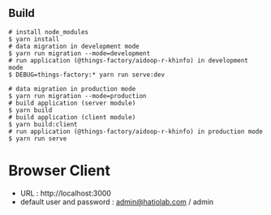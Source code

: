 ## Build
```
# install node_modules
$ yarn install
# data migration in development mode
$ yarn run migration --mode=development
# run application (@things-factory/aidoop-r-khinfo) in development mode
$ DEBUG=things-factory:* yarn run serve:dev
```

```
# data migration in production mode
$ yarn run migration --mode=production
# build application (server module)
$ yarn build
# build application (client module)
$ yarn build:client
# run application (@things-factory/aidoop-r-khinfo) in production mode
$ yarn run serve
```

# Browser Client

- URL : http://localhost:3000
- default user and password : admin@hatiolab.com / admin
